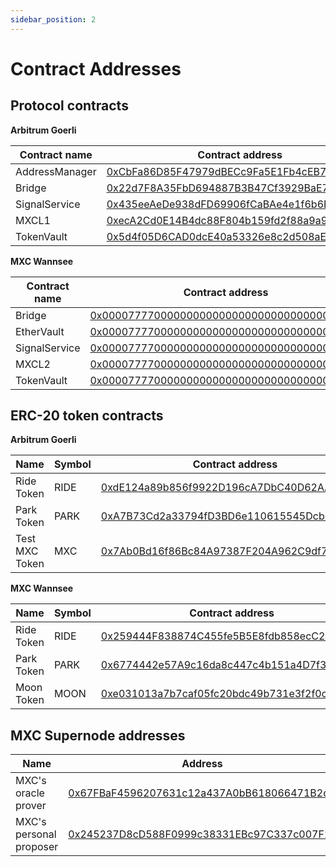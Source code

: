 ```yaml
---
sidebar_position: 2
---
```


# Contract Addresses

## Protocol contracts

**Arbitrum Goerli**

| Contract name  | Contract address                                                                                                            |
|----------------|-----------------------------------------------------------------------------------------------------------------------------|
| AddressManager | [0xCbFa86D85F47979dBECc9Fa5E1Fb4cEB751c92FC](https://goerli.arbiscan.io/address/0xCbFa86D85F47979dBECc9Fa5E1Fb4cEB751c92FC) |
| Bridge         | [0x22d7F8A35FbD694887B3B47Cf3929BaE76727e4B](https://goerli.arbiscan.io/address/0x22d7F8A35FbD694887B3B47Cf3929BaE76727e4B) |
| SignalService  | [0x435eeAeDe938dFD69906fCaBAe4e1f6b6B5af4dF](https://goerli.arbiscan.io/address/0x435eeAeDe938dFD69906fCaBAe4e1f6b6B5af4dF) |
| MXCL1          | [0xecA2Cd0E14B4dc88F804b159fd2f88a9a90E9c37](https://goerli.arbiscan.io/address/0xecA2Cd0E14B4dc88F804b159fd2f88a9a90E9c37) |
| TokenVault     | [0x5d4f05D6CAD0dcE40a53326e8c2d508aE066f397](https://goerli.arbiscan.io/address/0x5d4f05D6CAD0dcE40a53326e8c2d508aE066f397) |

**MXC Wannsee**

| Contract name  | Contract address                                                                                                                  |
|----------------|-----------------------------------------------------------------------------------------------------------------------------------|
| Bridge         | [0x0000777700000000000000000000000000000004](https://wannsee-explorer.mxc.com/address/0x0000777700000000000000000000000000000004) |
| EtherVault     | [0x0000777700000000000000000000000000000003](https://wannsee-explorer.mxc.com/address/0x0000777700000000000000000000000000000003) |
| SignalService  | [0x0000777700000000000000000000000000000007](https://wannsee-explorer.mxc.com/address/0x0000777700000000000000000000000000000007) |
| MXCL2          | [0x0000777700000000000000000000000000000001](https://wannsee-explorer.mxc.com/address/0x0000777700000000000000000000000000000001) |
| TokenVault     | [0x0000777700000000000000000000000000000002](https://wannsee-explorer.mxc.com/address/0x0000777700000000000000000000000000000002) |

## ERC-20 token contracts
 
**Arbitrum Goerli**

| Name             | Symbol | Contract address                                                                                                          |
|------------------|--------|---------------------------------------------------------------------------------------------------------------------------|
| Ride Token       | RIDE   | [0xdE124a89b856f9922D196cA7DbC40D62AA0a754E](https://goerli.arbiscan.io/token/0xde124a89b856f9922d196ca7dbc40d62aa0a754e) |
| Park Token       | PARK   | [0xA7B73Cd2a33794fD3BD6e110615545Dcb598c723](https://goerli.arbiscan.io/token/0xa7b73cd2a33794fd3bd6e110615545dcb598c723) |
| Test MXC Token   | MXC    | [0x7Ab0Bd16f86Bc84A97387F204A962C9df79b420A](https://goerli.arbiscan.io/token/0x7Ab0Bd16f86Bc84A97387F204A962C9df79b420A) |

**MXC Wannsee** 

| Name        | Symbol | Contract address                                                                                                                  |
|-------------|--------|-----------------------------------------------------------------------------------------------------------------------------------|
| Ride Token  | RIDE   | [0x259444F838874C455fe5B5E8fdb858ecC2Ea7911](https://wannsee-explorer.mxc.com/address/0x259444F838874C455fe5B5E8fdb858ecC2Ea7911) |
| Park Token  | PARK   | [0x6774442e57A9c16da8c447c4b151a4D7f306d92f](https://wannsee-explorer.mxc.com/address/0x6774442e57A9c16da8c447c4b151a4D7f306d92f) |
| Moon Token  | MOON   | [0xe031013a7b7caf05fc20bdc49b731e3f2f0caffd](https://wannsee-explorer.mxc.com/address/0xe031013a7b7caf05fc20bdc49b731e3f2f0caffd) |

## MXC Supernode addresses
| Name                    | Address                                                                                                                      |
|-------------------------|------------------------------------------------------------------------------------------------------------------------------|
| MXC's oracle prover     | [0x67FBaF4596207631c12a437A0bB618066471B2dB](https://goerli.arbiscan.io/address/0x67fbaf4596207631c12a437a0bb618066471b2db)  |
 | MXC's personal proposer | [0x245237D8cD588F0999c38331EBc97C337c007F2e](https://goerli.arbiscan.io/address/0x245237d8cd588f0999c38331ebc97c337c007f2e)  |